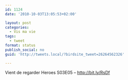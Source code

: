 ```yaml
---
id: 1124
date: '2010-10-03T13:05:53+02:00'

layout: post
categories:
  - Vis ma vie
tags:
  - tweet
format: status
publish_social: no
guid: 'http://tweets.local/?birdsite_tweet=26264562326'

---
```


Vient de regarder Heroes S03E05 – http://bit.ly/RsDf
